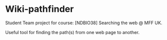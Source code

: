 # Wiki-pathfinder

Student Team project for course: [NDBIO38] Searching the web @ MFF UK.

Useful tool for finding the path(s) from one web page to another.
